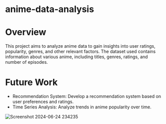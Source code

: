 # anime-data-analysis

# Overview
This project aims to analyze anime data to gain insights into user ratings, popularity, genres, and other relevant factors. The dataset used contains information about various anime, including titles, genres, ratings, and number of episodes.

# Future Work
- Recommendation System: Develop a recommendation system based on user preferences and ratings.
- Time Series Analysis: Analyze trends in anime popularity over time.

![Screenshot 2024-06-24 234235](https://github.com/ds2204/anime-data-analysis/assets/108814222/950ded1e-06bf-4d90-9aa1-7a0baffec84a)
